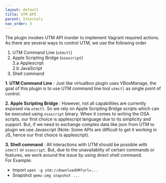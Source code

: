 ```yaml
---
layout: default
title: UTM API
parent: Internals
nav_order: 3
---
```


The plugin invokes UTM API inorder to implement Vagrant required actions.
As there are several ways to control UTM, we use the following order

1. UTM Command Line (`utmctl`) 
2. Apple Scripting Bridge (`osascript`)   
  2.a Applescript  
  2.b JavaScript
3. Shell command


**1. UTM Command Line** : Just like virtualbox plugin uses VBoxManage, the goal of this plugin is to use UTM command line tool `utmctl` as single point of control.

**2. Apple Scripting Bridge** :
However, not all capabilities are currently exposed via `utmctl`.
So we rely on Apple Scripting Bridge scripts which can be executed using `osascript` binary. 
When it comes to writing the OSA scripts, our first choice is applescript language due to its simplicity and support.
But, if we need to exchange complex data like json from UTM to plugin we use Javascript (Note: Some APIs are difficult to get it working in JS, hence our first choice is applescript).

**3. Shell command** : 
All interactions with UTM should be possible with `utmctl` or `osascript`. But, due to the unavailablity of certain commands or features, we work around the issue by using direct shell command.  
For Example:

* Import `open -g utm://downloadVM?url=...` 
* Snapshot `qemu-img snapshot ...`